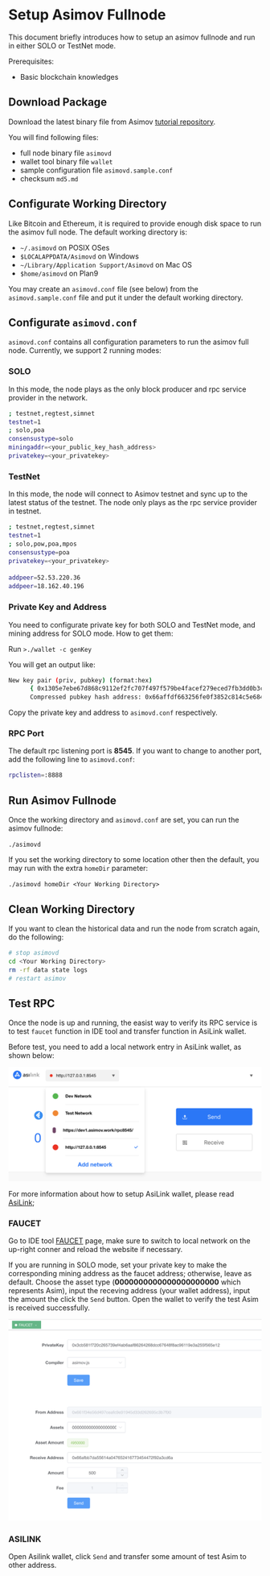 # Setup Asimov Fullnode

This document briefly introduces how to setup an asimov fullnode and run in either SOLO or TestNet mode.

Prerequisites:

- Basic blockchain knowledges

## Download Package

Download the latest binary file from Asimov [tutorial repository](https://github.com/seeplayerone/dapp-bin/tree/pai-governance/testnet-tutorial/bin).

You will find following files:

- full node binary file ```asimovd```
- wallet tool binary file ```wallet```
- sample configuration file ```asimovd.sample.conf```
- checksum `md5.md`

## Configurate Working Directory

Like Bitcoin and Ethereum, it is required to provide enough disk space to run the asimov full node. The default working directory is:

- ```~/.asimovd``` on POSIX OSes
- ```$LOCALAPPDATA/Asimovd``` on Windows
- ```~/Library/Application Support/Asimovd``` on Mac OS
- ```$home/asimovd``` on Plan9

You may create an ```asimovd.conf``` file (see below) from the ```asimovd.sample.conf``` file and put it under the default working directory.

## Configurate ```asimovd.conf```

```asimovd.conf``` contains all configuration parameters to run the asimov full node. Currently, we support 2 running modes:

### SOLO

In this mode, the node plays as the only block producer and rpc service provider in the network. 

```sh
; testnet,regtest,simnet
testnet=1
; solo,poa
consensustype=solo
miningaddr=<your_public_key_hash_address>
privatekey=<your_privatekey>
```

### TestNet

In this mode, the node will connect to Asimov testnet and sync up to the latest status of the testnet. The node only plays as the rpc service provider in testnet.

```sh
; testnet,regtest,simnet
testnet=1
; solo,pow,poa,mpos
consensustype=poa
privatekey=<your_privatekey>

addpeer=52.53.220.36
addpeer=18.162.40.196
```

### Private Key and Address

You need to configurate private key for both SOLO and TestNet mode, and mining address for SOLO mode. How to get them:

Run ```>./wallet -c genKey```

You will get an output like:

```sh
New key pair (priv, pubkey) (format:hex)
      { 0x1305e7ebe67d868c9112ef2fc707f497f579be4facef279eced7fb3dd0b3c807 ,  0x0230447ee4976fd98e0325fcebd44d25541eff40cee7084b7474d5eb449e0d7845 }
      Compressed pubkey hash address: 0x66affdf663256fe0f3852c814c5e6848a1f59bf3b8
```
Copy the private key and address to ```asimovd.conf``` respectively.

### RPC Port

The default rpc listening port is **8545**. If you want to change to another port, add the following line to ```asimovd.conf```:

```sh
rpclisten=:8888
```

## Run Asimov Fullnode

Once the working directory and ```asimovd.conf``` are set, you can run the asimov fullnode:

```./asimovd```

If you set the working directory to some location other then the default, you may run with the extra 	```homeDir``` parameter:

```./asimovd homeDir <Your Working Directory>```

## Clean Working Directory

If you want to clean the historical data and run the node from scratch again, do the following:

```sh
# stop asimovd
cd <Your Working Directory>
rm -rf data state logs
# restart asimov
```

## Test RPC

Once the node is up and running, the easist way to verify its RPC service is to test ```faucet``` function in IDE tool and transfer function in AsiLink wallet. 

Before test, you need to add a local network entry in AsiLink wallet, as shown below:

![](./img/asilink-add-network.png)

For more information about how to setup AsiLink wallet, please read [AsiLink](./asilink.md);

### FAUCET

Go to IDE tool [FAUCET](https://ide.asimov.tech/#/faucet) page, make sure to switch to local network on the up-right conner and reload the website if necessary. 

If you are running in SOLO mode, set your private key to make the corresponding mining address as the faucet address; otherwise, leave as default. Choose the asset type (**0000000000000000000000** which represents Asim), input the receving address (your wallet address), input the amount the click the ```Send``` button. Open the wallet to verify the test Asim is received successfully.

![](./img/node-faucet.png)

### ASILINK

Open Asilink wallet, click ```Send``` and transfer some amount of test Asim to other address. 



